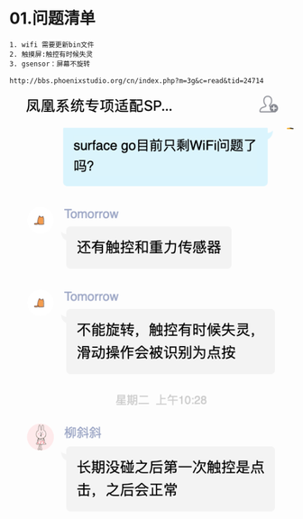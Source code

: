 # 01.问题清单



```shell
1. wifi 需要更新bin文件
2. 触摸屏:触控有时候失灵
3. gsensor：屏幕不旋转
```

```http
http://bbs.phoenixstudio.org/cn/index.php?m=3g&c=read&tid=24714
```

![](01.问题清单.assets/0.png)